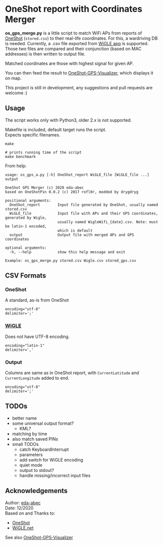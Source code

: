 # OneShot report with Coordinates Merger

**os_gps_merge.py** is a little script to match WiFi APs from reports of [OneShot](https://github.com/drygdryg/OneShot) (`stored.csv`) to their real-life coordinates.
For this, a wardriving DB is needed. Currently, a .csv file exported from [WiGLE app](https://wigle.net/tools) is supported.
Those two files are compared and their conjunction (based on MAC addresses) is then written to output file.

Matched coordinates are those with highest signal for given AP.

You can then feed the result to [OneShot-GPS-Visualizer](https://github.com/eda-abec/OneShot-GPS-Visualizer), which displays it on map.

This project is still in development, any suggestions and pull requests are welcome :)


## Usage
The script works only with Python3, older 2.x is not supported.

Makefile is included, default target runs the script.\
Expects specific filenames.

```
make

# prints running time of the script
make benchmark
```

From help:
```
usage: os_gps_a.py [-h] OneShot_report WiGLE_file [WiGLE_file ...] output

OneShot GPS Merger (c) 2020 eda-abec
based on OneShotPin 0.0.2 (c) 2017 rofl0r, modded by drygdryg

positional arguments:
  OneShot_report        Input file generated by OneShot, usually named stored.csv
  WiGLE_file            Input file with APs and their GPS coordinates, generated by Wigle,
                        usually named WigleWifi_{date}.csv. Note: must be latin-1 encoded,
                        which is default
  output                Output file with merged APs and GPS coordinates

optional arguments:
  -h, --help            show this help message and exit

Example: os_gps_merge.py stored.csv Wigle.csv stored_gps.csv
```

## CSV Formats

### OneShot
A standard, as-is from OneShot
```
encoding="utf-8"
delimiter=';'
```

### [WiGLE](https://api.wigle.net/csvFormat.html)
Does not have UTF-8 encoding.
```
encoding="latin-1"
delimiter=','
```

### Output
Columns are same as in OneShot report, with `CurrentLatitude` and `CurrentLongitude` added to end.
```
encoding="utf-8"
delimiter=';'
```


## TODOs

- better name
- some universal output format?
    - KML?
- matching by time
- also match saved PINs
- small TODOs
    - catch KeyboardInterrupt
    - parameters
    - add switch for WiGLE encoding
    - quiet mode
    - output to stdout?
    - handle missing/incorrect input files

## Acknowledgements

Author: [eda-abec](https://github.com/eda-abec)\
Date: 12/2020\
Based on and Thanks to:
- [OneShot](https://github.com/drygdryg/OneShot)
- [WiGLE.net](https://github.com/wiglenet)

See also [OneShot-GPS-Visualizer](https://github.com/eda-abec/OneShot-GPS-Visualizer)
